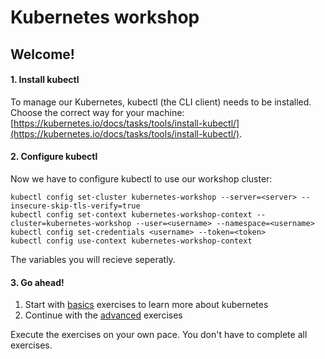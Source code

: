 # Kubernetes workshop

## Welcome!

#### 1. Install kubectl
To manage our Kubernetes, kubectl (the CLI client) needs to be installed.
Choose the correct way for your machine: [https://kubernetes.io/docs/tasks/tools/install-kubectl/](https://kubernetes.io/docs/tasks/tools/install-kubectl/).

#### 2. Configure kubectl
Now we have to configure kubectl to use our workshop cluster:

```
kubectl config set-cluster kubernetes-workshop --server=<server> --insecure-skip-tls-verify=true
kubectl config set-context kubernetes-workshop-context --cluster=kubernetes-workshop --user=<username> --namespace=<username>
kubectl config set-credentials <username> --token=<token>
kubectl config use-context kubernetes-workshop-context
```

The variables you will recieve seperatly.

#### 3. Go ahead!
1. Start with [basics](basics.en.md) exercises to learn more about kubernetes
2. Continue with the [advanced](advanced.en.md) exercises

Execute the exercises on your own pace. You don't have to complete all exercises.
